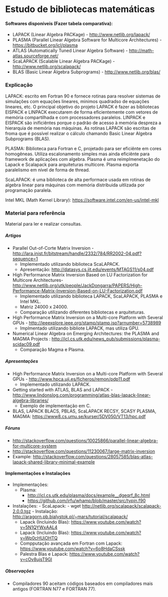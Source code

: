 # Estudo de bibliotecas matemáticas 

#### Softwares disponíveis (Fazer tabela comparativa):
 - LAPACK (Linear Algebra PACKage) -  http://www.netlib.org/lapack/
 - PLASMA (Parallel Linear Algebra Software for Multicore Architectures) - https://bitbucket.org/icl/plasma
 - ATLAS (Automatically Tuned Linear Algebra Software) - http://math-atlas.sourceforge.net/
 - ScaLAPACK (Scalable Linear Algebra PACKage) - http://www.netlib.org/scalapack/
 - BLAS (Basic Linear Algebra Subprograms) - http://www.netlib.org/blas/

### Explicação
LAPACK: escrito em Fortran 90 e fornece rotinas para resolver sistemas de simulações com equações lineares, minimos quadradso de equações lineares, etc. O principal objetivo do projeto LAPACK é fazer as bibliotecas EISPACK e LINPACK executarem de forma eficientemente com vetores de memória compartilhada e com processadores paralelos. LINPACK e EISPACK são inificiêntes porque o padrão de acesso à memória despreza a hierarquia de memória nas máquinas. As rotinas LAPACK são escritas de froma que é possível realizar o cálculo chamando Basic Linear Algebra Subprograms (BLAS).

PLASMA: Biblioteca para Fortran e C, projetado para ser eficiênte em cores homogêneas. Utiliza escalonamento simples mas ainda eficiênte para framework de aplicações com algebra. Plasma é uma reimplmenetação do Lapack e Scalapack para arquiteturas multicore. Plasma exporta paralelismo em nível de forma de thread. 

ScaLAPACK: é uma biblioteca de alta performace usada em rotinas de algebra linear para máquinas com memória distribuida uitlizada por programação paralela.

Intel MKL (Math Kernel Library): https://software.intel.com/en-us/intel-mkl
 
### Material para referência 
Material para ler e realizar consultas.

##### Artigos
 - Parallel Out-of-Corte Matrix Inversion - http://lara.inist.fr/bitstream/handle/2332/784/RR2002-04.pdf?sequence=1
	- Implementado utilizando biblioteca ScaLAPACK. 
	- Apresentação: http://datasys.cs.iit.edu/events/MTAGS11/s04.pdf
 - High Performance Matrix Inversion Based on LU Factorization for Multicore Architectures- http://www.netlib.org/utk/people/JackDongarra/PAPERS/High-Performance-Matrix-Inversion-Based-on-LU-Factorization.pdf
	- Implementado utilizando biblioteca LAPACK, ScaLAPACK, PLASMA e Intel MKL. 
	- Matriz 24000 x 24000.
	- Comparação utilizando diferentes bibliotecas e arquiteturas.
 - High Performance Matrix Inversion on a Multi-core Platform with Several GPUs - http://ieeexplore.ieee.org/stamp/stamp.jsp?arnumber=5738989
	- Implmentado utilizando bibliote LAPACK, mas utiliza GPU.
 - Numerical Linear Algebra on Emerging Architectures: the PLASMA and MAGMA Projects : http://icl.cs.utk.edu/news_pub/submissions/plasma-scidac09.pdf
	- Comparação Magma e Plasma.

##### Apresentações
 - High Performance Matrix Inversion on a Multi-core Platform with Several GPUs - http://www.hpca.uji.es/ficheros/remon/pdp11.pdf
	- Implementado utilizando LAPACK.
 - Getting started with ATLAS, BLAS and LAPACK - http://www.lindonslog.com/programming/atlas-blas-lapack-linear-algebra-libraries/
	- Exemplo de implementação em C.
 - BLAS, LAPACK  BLACS, PBLAS, ScaLAPACK  RECSY, SCASY  PLASMA, MAGMA: https://www8.cs.umu.se/kurser/5DV050/VT13/hpc.pdf

##### Fóruns
 - http://stackoverflow.com/questions/10025866/parallel-linear-algebra-for-multicore-system
 - http://stackoverflow.com/questions/11230067/large-matrix-inversion
 - Example: http://stackoverflow.com/questions/28057585/blas-atlas-lapack-shared-library-minimal-example

#### Implementações e Instalações
 - Implementações:
	- Plasma:
		- http://icl.cs.utk.edu/plasma/docs/example__dgeqrf_8c.html
		- https://github.com/irfu/whamp/blob/master/src/typin.f90
 - Instalações:
     	- ScaLapack: 
		- wget http://netlib.org/scalapack/scalapack-2.0.0.tgz
		- Instalação: http://aragorn.pb.bialystok.pl/~mars/tutorial/scalapack/
	- Lapack (Incluindo Blas): https://www.youtube.com/watch?v=5N1QYWxAAL4
	- Lapack (Incluindo Blas): https://www.youtube.com/watch?v=Wp0cHUiOHTQ
	- Compputação avançada em Fortran com Lapack: https://www.youtube.com/watch?v=6o8HdaCSssk
	- Palestra Blas e Lapack: https://www.youtube.com/watch?v=cOv8ujsT9GI

##### Observações
 - Compiladores 90 aceitam códigos baseados em compiladores mais antigos (FORTRAN N77 e FORTRAN 77).
